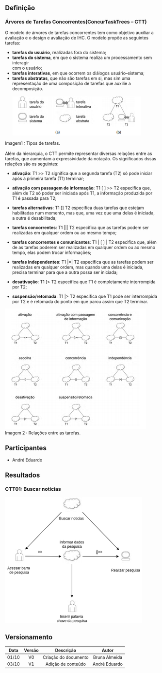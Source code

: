 ## Definição

### Árvores de Tarefas Concorrentes(ConcurTaskTrees – CTT)

O modelo de árvores de tarefas concorrentes tem como objetivo auxiliar a avaliação e o design e avaliação de IHC.
O modelo propõe as seguintes tarefas:<br>

- **tarefas do usuário**, realizadas fora do sistema;<br>
- **tarefas do sistema**, em que o sistema realiza um processamento sem interagir<br>
  com o usuário;<br>
- **tarefas interativas**, em que ocorrem os diálogos usuário–sistema; <br>
- **tarefas abstratas**, que não são tarefas em si, mas sim uma representação de
  uma composição de tarefas que auxilie a decomposição.
  <br><br>
  ![CTT](../imagens/CTT/CTT_img1.png)<br>

Imagem1 : Tipos de tarefas.
<br><br>
Além da hierarquia, o CTT permite representar diversas relações entre as tarefas, que
aumentam a expressividade da notação. Os significados dssas relações são os seguintes:

- **ativação**: T1 >> T2 significa que a segunda tarefa (T2) só pode iniciar após a primeira tarefa (T1) terminar;

- **ativação com passagem de informação**: T1 [ ] >> T2 especifica que, além de T2 só poder ser iniciada após T1, a informação produzida por T1 é passada para T2;

- **tarefas alternativas**: T1 [] T2 especifica duas tarefas que estejam habilitadas num momento, mas que, uma vez que uma delas é iniciada, a outra é desabilitada;

- **tarefas concorrentes**: T1 ||| T2 especifica que as tarefas podem ser realizadas em qualquer ordem ou ao mesmo tempo;

- **tarefas concorrentes e comunicantes**: T1 | [ ] | T2 especifica que, além de as tarefas poderem ser realizadas em qualquer ordem ou ao mesmo tempo, elas podem trocar informações;

- **tarefas independentes**: T1 |=| T2 especifica que as tarefas podem ser realizadas em qualquer ordem, mas quando uma delas é iniciada, precisa terminar para que a outra possa ser iniciada;

- **desativação**: T1 [> T2 especifica que T1 é completamente interrompida por T2;

- **suspensão/retomada**: T1 |> T2 especifica que T1 pode ser interrompida por T2 e é retomada do ponto em que parou assim que T2 terminar.

![CTT](../imagens/CTT/CTT_img2.png)<br>
Imagem 2 : Relações entre as tarefas.

## Participantes

- André Eduardo

## Resultados

### CTT01: Buscar notícias

![CTT](../imagens/CTT/CTT_busca.png)<br>

## Versionamento

| Data  | Versão |      Descrição       |     Autor     |
| :---: | :----: | :------------------: | :-----------: |
| 01/10 |   V0   | Criação do documento | Bruna Almeida |
| 03/10 |   V1   |  Adição de conteúdo  | André Eduardo |
